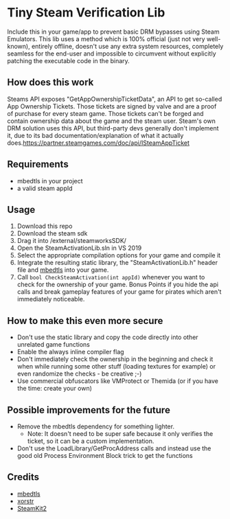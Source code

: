 # Tiny Steam Verification Lib
Include this in your game/app to prevent basic DRM bypasses using Steam Emulators. This lib uses a method which is 100% official (just not very well-known), entirely offline, doesn't use any extra system resources, completely seamless for the end-user and impossible to circumvent without explicitly patching the executable code in the binary.

## How does this work
Steams API exposes "GetAppOwnershipTicketData", an API to get so-called App Ownership Tickets. Those tickets are signed by valve and are a proof of purchase for every steam game. Those tickets can't be forged and contain ownership data about the game and the steam user. Steam's own DRM solution uses this API, but third-party devs generally don't implement it, due to its bad documentation/explanation of what it actually does.https://partner.steamgames.com/doc/api/ISteamAppTicket

## Requirements
  * mbedtls in your project
  * a valid steam appId

## Usage
  1. Download this repo
  2. Download the steam sdk
  3. Drag it into /external/steamworksSDK/
  4. Open the SteamActivationLib.sln in VS 2019
  5. Select the appropriate compilation options for your game and compile it
  6. Integrate the resulting static library, the "SteamActivationLib.h" header file and [mbedtls](https://github.com/ARMmbed/mbedtls) into your game.
  7. Call `bool CheckSteamActivation(int appId)` whenever you want to check for the ownership of your game.  Bonus Points if you hide the api calls and break gameplay features of your game for pirates which aren't immediately noticeable.

## How to make this even more secure
  * Don't use the static library and copy the code directly into other unrelated game functions
  * Enable the always inline compiler flag
  * Don't immediately check the ownership in the beginning and check it when while running some other stuff (loading textures for example) or even randomize the checks - be creative ;-)
  * Use commercial obfuscators like VMProtect or Themida (or if you have the time: create your own)

## Possible improvements for the future
  * Remove the mbedtls dependency for something lighter.
	  * Note: It doesn't need to be super safe because it only verifies the ticket, so it can be a custom implementation.
  * Don't use the LoadLibrary/GetProcAddress calls and instead use the good old Process Environment Block trick to get the functions
	
## Credits
  * [mbedtls](https://github.com/ARMmbed/mbedtls)
  * [xorstr](https://github.com/JustasMasiulis/xorstr)
  * [SteamKit2](https://github.com/SteamRE/SteamKit)
